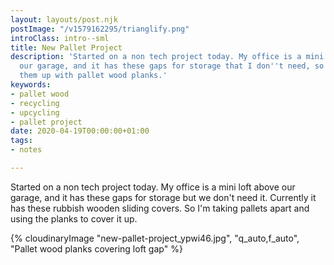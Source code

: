 ```yaml
---
layout: layouts/post.njk
postImage: "/v1579162295/trianglify.png"
introClass: intro--sml
title: New Pallet Project
description: 'Started on a non tech project today. My office is a mini loft above
  our garage, and it has these gaps for storage that I don''t need, so I''m covering
  them up with pallet wood planks.'
keywords:
- pallet wood
- recycling
- upcycling
- pallet project
date: 2020-04-19T00:00:00+01:00
tags:
- notes

---
```

Started on a non tech project today. My office is a mini loft above our garage, and it has these gaps for storage but we don't need it. Currently it has these rubbish wooden sliding covers. So I'm taking pallets apart and using the planks to cover it up.

{% cloudinaryImage "new-pallet-project_ypwi46.jpg", "q_auto,f_auto", "Pallet wood planks covering loft gap" %}

